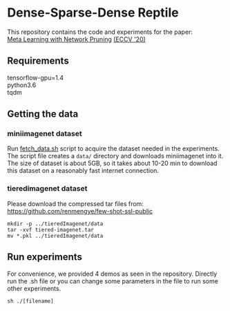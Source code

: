 # Dense-Sparse-Dense Reptile
 This repository contains the code and experiments for the paper:  
 [Meta Learning with Network Pruning](https://openreview.net/pdf?id=FD8fE16Zo)
 [(ECCV '20)](https://eccv2020.eu/)
 
## Requirements
tensorflow-gpu=1.4  
python3.6  
tqdm  

## Getting the data  
### miniimagenet dataset
Run [fetch_data.sh](fetch_data.sh) script to acquire the dataset needed in the experiments. The script file creates a `data/` directory and downloads miniimagenet into it.
The size of dataset is about 5GB, so it takes about 10-20 min to download this dataset on a reasonably fast internet connection.

### tieredimagenet dataset  
Please download the compressed tar files from: https://github.com/renmengye/few-shot-ssl-public  
```
mkdir -p ../tieredImagenet/data  
tar -xvf tiered-imagenet.tar  
mv *.pkl ../tieredImagenet/data  
```

## Run experiments
For convenience, we provided 4 demos as seen in the repository. Directly run the .sh file or you can change some parameters in the file to run some other experiments.
```
sh ./[filename]
```
